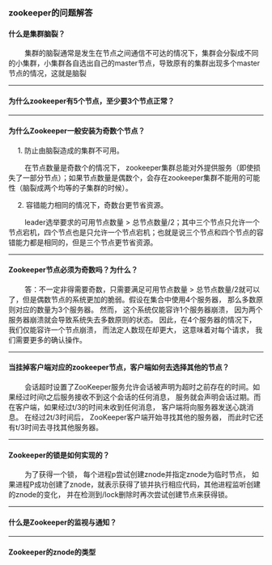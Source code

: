 ### zookeeper的问题解答



#### 什么是集群脑裂？

&nbsp;　　集群的脑裂通常是发生在节点之间通信不可达的情况下，集群会分裂成不同的小集群，小集群各自选出自己的master节点，导致原有的集群出现多个master节点的情况，这就是脑裂

---------------------

#### 为什么zookeeper有5个节点，至少要3个节点正常？



--------------

#### 为什么Zookeeper一般安装为奇数个节点？

&nbsp;　1. 防止由脑裂造成的集群不可用。

&nbsp;　　在节点数量是奇数个的情况下， zookeeper集群总能对外提供服务（即使损失了一部分节点）；如果节点数量是偶数个，会存在zookeeper集群不能用的可能性（脑裂成两个均等的子集群的时候）。

&nbsp;　2. 容错能力相同的情况下，奇数台更节省资源。

&nbsp;　　leader选举要求的可用节点数量 > 总节点数量/2；其中三个节点只允许一个节点宕机，四个节点也是只允许一个节点宕机；也就是说三个节点和四个节点的容错能力都是相同的，但是三个节点更节省资源。

---------------------



#### Zookeeper节点必须为奇数吗？为什么？

&nbsp;　　答：不一定非得需要奇数，只需要满足可用节点数量 > 总节点数量/2就可以了，但是偶数节点的系统更加的脆弱。假设在集合中使用4个服务器， 那么多数原则对应的数量为3个服务器。 然而， 这个系统仅能容许1个服务器崩溃， 因为两个服务器崩溃就会导致系统失去多数原则的状态。 因此，在4个服务器的情况下， 我们仅能容许一个节点崩溃， 而法定人数现在却更大， 这意味着对每个请求， 我们需要更多的确认操作。

--------------------

#### 当挂掉客户端对应的zookeeper节点，客户端如何去选择其他的节点？

&nbsp;　　会话超时设置了ZooKeeper服务允许会话被声明为超时之前存在的时间。如果经过时间t之后服务接收不到这个会话的任何消息， 服务就会声明会话过期。而在客户端，如果经过t/3的时间未收到任何消息， 客户端将向服务器发送心跳消息。 在经过2t/3时间后， ZooKeeper客户端开始寻找其他的服务器， 而此时它还有t/3时间去寻找其他服务器。

----------------------

#### Zookeeper的锁是如何实现的？

&nbsp;　　为了获得一个锁， 每个进程p尝试创建znode并指定znode为临时节点， 如果进程P成功创建了znode，就表示获得了锁并执行相应代码，其他进程监听创建的znode的变化， 并在检测到/lock删除时再次尝试创建节点来获得锁。

--------------------------

#### 什么是Zookeeper的监视与通知？


-------------------------

#### Zookeeper的znode的类型


